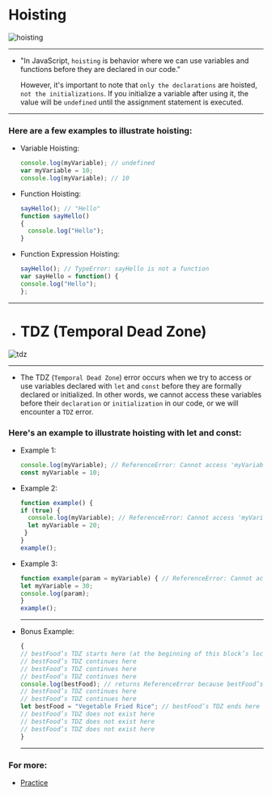 # Hoisting 

![hoisting](https://github.com/saidali-ibn-zafar/Deep-JS-Foundations-V3/assets/120341849/78889ab6-dae5-48f8-9581-a8e965e5e3e5)

-----
- "In JavaScript, `hoisting` is behavior where we can use variables and functions before they are declared in our code."

  However, it's important to note that `only the declarations` are hoisted, `not the initializations`. If you initialize a variable after using it, the value will be `undefined` until the assignment statement is executed.
-----
### Here are a few examples to illustrate hoisting:
- Variable Hoisting:
 
  ```js
  console.log(myVariable); // undefined
  var myVariable = 10;  
  console.log(myVariable); // 10
  
  ```

- Function Hoisting:
  ```js
  sayHello(); // "Hello"
  function sayHello() 
  {
    console.log("Hello");
  }
  ```
  
- Function Expression Hoisting:
  ```js
  sayHello(); // TypeError: sayHello is not a function
  var sayHello = function() {
  console.log("Hello");
  };

  ```
-----
  
- # TDZ (Temporal Dead Zone)
  
![tdz](https://github.com/saidali-ibn-zafar/Deep-JS-Foundations-V3/assets/120341849/1325b847-52a9-406b-acdb-8f40b117f1cd)

-----
- The TDZ (`Temporal Dead Zone`) error occurs when we try to access or use variables declared with `let` and `const` before they are formally declared or initialized. In other words, we cannot access these variables before their `declaration` or `initialization` in our code, or we will encounter a `TDZ` error.

### Here's an example to illustrate hoisting with let and const:

- Example 1:
  
  ```js
  console.log(myVariable); // ReferenceError: Cannot access 'myVariable' before initialization
  const myVariable = 10;

  ```
  
- Example 2:
  
  ```js
  function example() {
  if (true) {
    console.log(myVariable); // ReferenceError: Cannot access 'myVariable' before initialization
    let myVariable = 20;
   }
  }
  example();

  ```
  
- Example 3:
  
  ```js
  function example(param = myVariable) { // ReferenceError: Cannot access 'myVariable' before initialization
  let myVariable = 30;
  console.log(param);
  }
  example();
  ```

  -----
- Bonus Example:
  ```js
  {
  // bestFood’s TDZ starts here (at the beginning of this block’s local scope)
  // bestFood’s TDZ continues here
  // bestFood’s TDZ continues here
  // bestFood’s TDZ continues here
  console.log(bestFood); // returns ReferenceError because bestFood’s TDZ continues here
  // bestFood’s TDZ continues here
  // bestFood’s TDZ continues here
  let bestFood = "Vegetable Fried Rice"; // bestFood’s TDZ ends here
  // bestFood’s TDZ does not exist here
  // bestFood’s TDZ does not exist here
  // bestFood’s TDZ does not exist here
  }
  ```
  -----  
  

### For more: 
  - [Practice](https://github.com/saidali-ibn-zafar/Deep-JS-Foundations-V3/blob/main/Deep-JS-Foundations%2C%20V3/hoisting.js)
